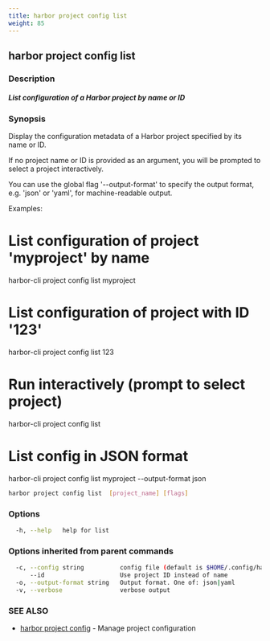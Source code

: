 ```yaml
---
title: harbor project config list
weight: 85
---
```

## harbor project config list

### Description

##### List configuration of a Harbor project by name or ID

### Synopsis

Display the configuration metadata of a Harbor project specified by its name or ID.

If no project name or ID is provided as an argument, you will be prompted to select a project interactively.

You can use the global flag '--output-format' to specify the output format, e.g. 'json' or 'yaml', for machine-readable output.

Examples:

  # List configuration of project 'myproject' by name
  harbor-cli project config list myproject

  # List configuration of project with ID '123'
  harbor-cli project config list 123

  # Run interactively (prompt to select project)
  harbor-cli project config list

  # List config in JSON format
  harbor-cli project config list myproject --output-format json


```sh
harbor project config list  [project_name] [flags]
```

### Options

```sh
  -h, --help   help for list
```

### Options inherited from parent commands

```sh
  -c, --config string          config file (default is $HOME/.config/harbor-cli/config.yaml)
      --id                     Use project ID instead of name
  -o, --output-format string   Output format. One of: json|yaml
  -v, --verbose                verbose output
```

### SEE ALSO

* [harbor project config](harbor-project-config.md)	 - Manage project configuration

